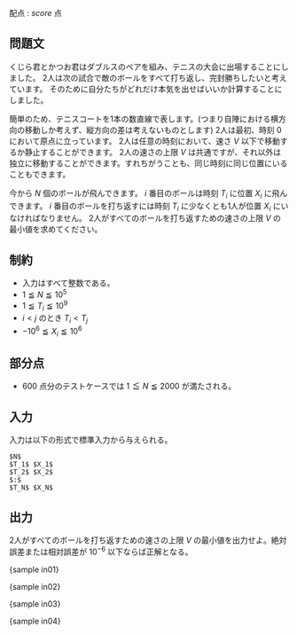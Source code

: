 配点 : ${score}$ 点

問題文
--------

くじら君とかつお君はダブルスのペアを組み、テニスの大会に出場することにしました。
2人は次の試合で敵のボールをすべて打ち返し、完封勝ちしたいと考えています。
そのために自分たちがどれだけ本気を出せばいいか計算することにしました。

簡単のため、テニスコートを1本の数直線で表します。(つまり自陣における横方向の移動しか考えず、縦方向の差は考えないものとします)
2人は最初、時刻 $0$ において原点に立っています。
2人は任意の時刻において、速さ $V$ 以下で移動するか静止することができます。
2人の速さの上限 $V$ は共通ですが、それ以外は独立に移動することができます。すれちがうことも、同じ時刻に同じ位置にいることもできます。

今から $N$ 個のボールが飛んできます。
$i$ 番目のボールは時刻 $T_i$ に位置 $X_i$ に飛んできます。
$i$ 番目のボールを打ち返すには時刻 $T_i$ に少なくとも1人が位置 $X_i$ にいなければなりません。
2人がすべてのボールを打ち返すための速さの上限 $V$ の最小値を求めてください。


制約
--------

- 入力はすべて整数である。
- $1 ≦ N ≦ 10^5$
- $1 ≦ T_i ≦ 10^9$
- $i < j$ のとき $T_i < T_j$
- $−10^6 ≦ X_i ≦ 10^6$

部分点
--------

- $600$ 点分のテストケースでは $1 ≦ N ≦ 2000$ が満たされる。

入力
--------

入力は以下の形式で標準入力から与えられる。

~~~
$N$
$T_1$ $X_1$
$T_2$ $X_2$
$:$
$T_N$ $X_N$
~~~


出力
--------

2人がすべてのボールを打ち返すための速さの上限 $V$ の最小値を出力せよ。絶対誤差または相対誤差が $10^{−6}$ 以下ならば正解となる。

{sample in01}

{sample in02}

{sample in03}

{sample in04}
